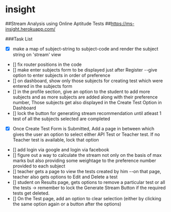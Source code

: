 # insight
##Stream Analysis using Online Aptitude Tests
##https://ms-insight.herokuapp.com/

###Task List


- [x] make a map of subject-string to subject-code and render the subject string on 'stream' view
- [] fix router positions in the code
- [] make enter subjects form to be displayed just after Register --give option to enter subjects in order of preference
- [] on dashboard, show only those subjects for creating test which were entered in the subjects form
- [] in the profile section, give an option to the student to add more subjects and as more subjects are added along with their preference number, Those subjects get also displayed in the Create Test Option in Dashboard
- [] lock the button for generating stream recommendation until atleast 1 test of all the subjects selected are completed
- [x] Once Create Test Form is Submitted, Add a page in between which gives the user an option to select either API Test or Teacher test. If no Teacher test is available, lock that option
- [] add login via google and login via facebook 
- [] figure out a way to calculate the stream not only on the basis of max marks but also providing some weightage to the preference number provided to each subject 
- [] teacher gets a page to view the tests created by him --on that page, teacher also gets options to Edit and Delete a test
- [] student on Results page, gets options to remove a particular test or all the tests -> remember to lock the Generate Stream Button if the required tests get deleted.    
- [] On the Test page, add an option to clear selection (either by clicking the same option again or a button after the options)  
